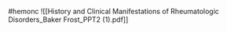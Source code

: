 #hemonc ![[History and Clinical Manifestations of Rheumatologic Disorders_Baker Frost_PPT2 (1).pdf]]